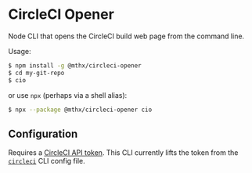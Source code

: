 # CircleCI Opener

Node CLI that opens the CircleCI build web page from the command line.

Usage:

```bash
$ npm install -g @mthx/circleci-opener
$ cd my-git-repo
$ cio
```

or use `npx` (perhaps via a shell alias):

```bash
$ npx --package @mthx/circleci-opener cio
```

## Configuration

Requires a [CircleCI API token](https://circleci.com/account/api). This CLI
currently lifts the token from the
[`circleci`](https://github.com/CircleCI-Public/circleci-cli) CLI config file.

